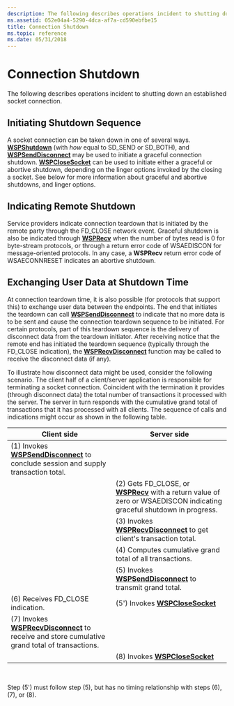 ```yaml
---
description: The following describes operations incident to shutting down an established socket connection.
ms.assetid: 052e04a4-5290-4dca-af7a-cd590ebfbe15
title: Connection Shutdown
ms.topic: reference
ms.date: 05/31/2018
---
```


# Connection Shutdown

The following describes operations incident to shutting down an established socket connection.

## Initiating Shutdown Sequence

A socket connection can be taken down in one of several ways. [**WSPShutdown**](/previous-versions/windows/desktop/legacy/ms742294(v=vs.85)) (with *how* equal to SD\_SEND or SD\_BOTH), and [**WSPSendDisconnect**](/previous-versions/windows/desktop/legacy/ms742290(v=vs.85)) may be used to initiate a graceful connection shutdown. [**WSPCloseSocket**](/previous-versions/windows/hardware/network/ff566273(v=vs.85)) can be used to initiate either a graceful or abortive shutdown, depending on the linger options invoked by the closing a socket. See below for more information about graceful and abortive shutdowns, and linger options.

## Indicating Remote Shutdown

Service providers indicate connection teardown that is initiated by the remote party through the FD\_CLOSE network event. Graceful shutdown is also be indicated through [**WSPRecv**](/previous-versions/windows/hardware/network/ff566309(v=vs.85)) when the number of bytes read is 0 for byte-stream protocols, or through a return error code of WSAEDISCON for message-oriented protocols. In any case, a **WSPRecv** return error code of WSAECONNRESET indicates an abortive shutdown.

## Exchanging User Data at Shutdown Time

At connection teardown time, it is also possible (for protocols that support this) to exchange user data between the endpoints. The end that initiates the teardown can call [**WSPSendDisconnect**](/previous-versions/windows/desktop/legacy/ms742290(v=vs.85)) to indicate that no more data is to be sent and cause the connection teardown sequence to be initiated. For certain protocols, part of this teardown sequence is the delivery of disconnect data from the teardown initiator. After receiving notice that the remote end has initiated the teardown sequence (typically through the FD\_CLOSE indication), the [**WSPRecvDisconnect**](/previous-versions/windows/desktop/legacy/ms742285(v=vs.85)) function may be called to receive the disconnect data (if any).

To illustrate how disconnect data might be used, consider the following scenario. The client half of a client/server application is responsible for terminating a socket connection. Coincident with the termination it provides (through disconnect data) the total number of transactions it processed with the server. The server in turn responds with the cumulative grand total of transactions that it has processed with all clients. The sequence of calls and indications might occur as shown in the following table.

| Client side                                                                                                               | Server side                                                                                                                             |
|---------------------------------------------------------------------------------------------------------------------------|-----------------------------------------------------------------------------------------------------------------------------------------|
| (1) Invokes [**WSPSendDisconnect**](/previous-versions/windows/desktop/legacy/ms742290(v=vs.85)) to conclude session and supply transaction total.            |                                                                                                                                         |
|                                                                                                                           | (2) Gets FD\_CLOSE, or [**WSPRecv**](/previous-versions/windows/hardware/network/ff566309(v=vs.85)) with a return value of zero or WSAEDISCON indicating graceful shutdown in progress. |
|                                                                                                                           | (3) Invokes [**WSPRecvDisconnect**](/previous-versions/windows/desktop/legacy/ms742285(v=vs.85)) to get client's transaction total.                                         |
|                                                                                                                           | (4) Computes cumulative grand total of all transactions.                                                                                |
|                                                                                                                           | (5) Invokes [**WSPSendDisconnect**](/previous-versions/windows/desktop/legacy/ms742290(v=vs.85)) to transmit grand total.                                                   |
| (6) Receives FD\_CLOSE indication.                                                                                        | (5') Invokes [**WSPCloseSocket**](/previous-versions/windows/hardware/network/ff566273(v=vs.85))                                                                                 |
| (7) Invokes [**WSPRecvDisconnect**](/previous-versions/windows/desktop/legacy/ms742285(v=vs.85)) to receive and store cumulative grand total of transactions. |                                                                                                                                         |
|                                                                                                                           | (8) Invokes [**WSPCloseSocket**](/previous-versions/windows/hardware/network/ff566273(v=vs.85))                                                                                  |



 

Step (5') must follow step (5), but has no timing relationship with steps (6), (7), or (8).

 

 
